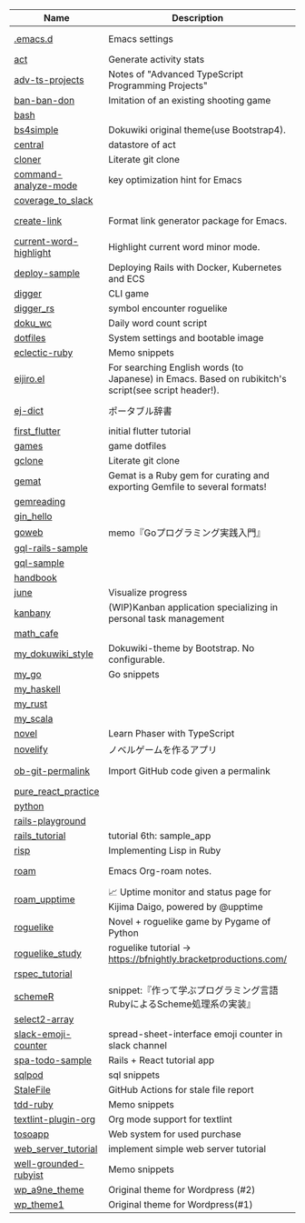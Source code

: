 |                                    Name                                     |                                             Description                                              |  Language  | Forks | Star | Commit |
|-----------------------------------------------------------------------------|------------------------------------------------------------------------------------------------------|------------|-------|------|--------|
| [.emacs.d](https://github.com/kijimaD/.emacs.d)                             | Emacs settings                                                                                       | Emacs Lisp |     0 |    0 |    533 |
| [act](https://github.com/kijimaD/act)                                       | Generate activity stats                                                                              | Go         |     0 |    0 |     47 |
| [adv-ts-projects](https://github.com/kijimaD/adv-ts-projects)               | Notes of "Advanced TypeScript Programming Projects"                                                  | TypeScript |     0 |    0 |     25 |
| [ban-ban-don](https://github.com/kijimaD/ban-ban-don)                       | Imitation of an existing shooting game                                                               | Ruby       |     0 |    1 |    357 |
| [bash](https://github.com/kijimaD/bash)                                     |                                                                                                      | Shell      |     0 |    0 |     16 |
| [bs4simple](https://github.com/kijimaD/bs4simple)                           | Dokuwiki original theme(use Bootstrap4).                                                             | Less       |     2 |    8 |     73 |
| [central](https://github.com/kijimaD/central)                               | datastore of act                                                                                     |            |     0 |    0 |      7 |
| [cloner](https://github.com/kijimaD/cloner)                                 | Literate git clone                                                                                   | Rust       |     0 |    0 |     10 |
| [command-analyze-mode](https://github.com/kijimaD/command-analyze-mode)     | key optimization hint for Emacs                                                                      | Emacs Lisp |     0 |    0 |      1 |
| [coverage_to_slack](https://github.com/kijimaD/coverage_to_slack)           |                                                                                                      | Shell      |     0 |    0 |      7 |
| [create-link](https://github.com/kijimaD/create-link)                       | Format link generator package for Emacs.                                                             | Emacs Lisp |     4 |   10 |    207 |
| [current-word-highlight](https://github.com/kijimaD/current-word-highlight) | Highlight current word minor mode.                                                                   | Emacs Lisp |     2 |    3 |     89 |
| [deploy-sample](https://github.com/kijimaD/deploy-sample)                   | Deploying Rails with Docker, Kubernetes and ECS                                                      | Ruby       |     4 |    0 |     14 |
| [digger](https://github.com/kijimaD/digger)                                 | CLI game                                                                                             | Ruby       |     0 |    1 |    283 |
| [digger_rs](https://github.com/kijimaD/digger_rs)                           | symbol encounter roguelike                                                                           | Rust       |     0 |    0 |    528 |
| [doku_wc](https://github.com/kijimaD/doku_wc)                               | Daily word count script                                                                              | PHP        |     0 |    0 |      7 |
| [dotfiles](https://github.com/kijimaD/dotfiles)                             | System settings and bootable image                                                                   | Shell      |     0 |    1 |    289 |
| [eclectic-ruby](https://github.com/kijimaD/eclectic-ruby)                   | Memo snippets                                                                                        | Ruby       |     0 |    0 |     12 |
| [eijiro.el](https://github.com/kijimaD/eijiro.el)                           | For searching English words (to Japanese) in Emacs. Based on rubikitch's script(see script header!). | Emacs Lisp |     0 |    0 |      4 |
| [ej-dict](https://github.com/kijimaD/ej-dict)                               | ポータブル辞書                                                                                       | Emacs Lisp |     0 |    0 |      6 |
| [first_flutter](https://github.com/kijimaD/first_flutter)                   | initial flutter tutorial                                                                             | C++        |     0 |    0 |      5 |
| [games](https://github.com/kijimaD/games)                                   | game dotfiles                                                                                        |            |     0 |    0 |      2 |
| [gclone](https://github.com/kijimaD/gclone)                                 | Literate git clone                                                                                   | Go         |     0 |    0 |     62 |
| [gemat](https://github.com/kijimaD/gemat)                                   | Gemat is a Ruby gem for curating and exporting Gemfile to several formats!                           | Ruby       |     0 |    1 |    150 |
| [gemreading](https://github.com/kijimaD/gemreading)                         |                                                                                                      | Ruby       |     0 |    0 |      3 |
| [gin_hello](https://github.com/kijimaD/gin_hello)                           |                                                                                                      | Dockerfile |     0 |    0 |      5 |
| [goweb](https://github.com/kijimaD/goweb)                                   | memo『Goプログラミング実践入門』                                                                     | Go         |     0 |    0 |     11 |
| [gql-rails-sample](https://github.com/kijimaD/gql-rails-sample)             |                                                                                                      | Ruby       |     0 |    0 |     16 |
| [gql-sample](https://github.com/kijimaD/gql-sample)                         |                                                                                                      | JavaScript |     0 |    0 |      1 |
| [handbook](https://github.com/kijimaD/handbook)                             |                                                                                                      |            |     0 |    1 |     66 |
| [june](https://github.com/kijimaD/june)                                     | Visualize progress                                                                                   | JavaScript |     0 |    0 |     21 |
| [kanbany](https://github.com/kijimaD/kanbany)                               | (WIP)Kanban application specializing in personal task management                                     | Ruby       |     0 |    0 |    357 |
| [math_cafe](https://github.com/kijimaD/math_cafe)                           |                                                                                                      | JavaScript |     0 |    0 |     64 |
| [my_dokuwiki_style](https://github.com/kijimaD/my_dokuwiki_style)           | Dokuwiki-theme by Bootstrap. No configurable.                                                        | CSS        |     0 |    0 |     53 |
| [my_go](https://github.com/kijimaD/my_go)                                   | Go snippets                                                                                          | Go         |     0 |    0 |     17 |
| [my_haskell](https://github.com/kijimaD/my_haskell)                         |                                                                                                      | Haskell    |     0 |    0 |      4 |
| [my_rust](https://github.com/kijimaD/my_rust)                               |                                                                                                      | Rust       |     0 |    0 |      2 |
| [my_scala](https://github.com/kijimaD/my_scala)                             |                                                                                                      | Scala      |     0 |    1 |      6 |
| [novel](https://github.com/kijimaD/novel)                                   | Learn Phaser with TypeScript                                                                         | TypeScript |     0 |    0 |     77 |
| [novelify](https://github.com/kijimaD/novelify)                             | ノベルゲームを作るアプリ                                                                             | Ruby       |     0 |    1 |    103 |
| [ob-git-permalink](https://github.com/kijimaD/ob-git-permalink)             | Import GitHub code given a permalink                                                                 | Emacs Lisp |     1 |    4 |     32 |
| [pure_react_practice](https://github.com/kijimaD/pure_react_practice)       |                                                                                                      | JavaScript |     0 |    0 |     20 |
| [python](https://github.com/kijimaD/python)                                 |                                                                                                      | Python     |     0 |    0 |     11 |
| [rails-playground](https://github.com/kijimaD/rails-playground)             |                                                                                                      | Ruby       |     0 |    0 |      1 |
| [rails_tutorial](https://github.com/kijimaD/rails_tutorial)                 | tutorial 6th: sample_app                                                                             | Ruby       |     0 |    0 |     23 |
| [risp](https://github.com/kijimaD/risp)                                     | Implementing Lisp in Ruby                                                                            | Ruby       |     0 |    0 |     18 |
| [roam](https://github.com/kijimaD/roam)                                     | Emacs Org-roam notes.                                                                                | Emacs Lisp |     0 |    3 |    708 |
| [roam_upptime](https://github.com/kijimaD/roam_upptime)                     | 📈 Uptime monitor and status page for Kijima Daigo, powered by @upptime                              | Markdown   |     0 |    0 |   1234 |
| [roguelike](https://github.com/kijimaD/roguelike)                           | Novel + roguelike game by Pygame of Python                                                           | Python     |     0 |    0 |    160 |
| [roguelike_study](https://github.com/kijimaD/roguelike_study)               | roguelike tutorial → https://bfnightly.bracketproductions.com/                                       | Rust       |     0 |    0 |     55 |
| [rspec_tutorial](https://github.com/kijimaD/rspec_tutorial)                 |                                                                                                      | Ruby       |     0 |    0 |     12 |
| [schemeR](https://github.com/kijimaD/schemeR)                               | snippet:『作って学ぶプログラミング言語 RubyによるScheme処理系の実装』                                | Ruby       |     0 |    0 |      8 |
| [select2-array](https://github.com/kijimaD/select2-array)                   |                                                                                                      | Ruby       |     0 |    0 |      2 |
| [slack-emoji-counter](https://github.com/kijimaD/slack-emoji-counter)       | spread-sheet-interface emoji counter in slack channel                                                | JavaScript |     1 |    5 |     79 |
| [spa-todo-sample](https://github.com/kijimaD/spa-todo-sample)               | Rails + React tutorial app                                                                           | Ruby       |     0 |    0 |     22 |
| [sqlpod](https://github.com/kijimaD/sqlpod)                                 | sql snippets                                                                                         | Python     |     0 |    0 |     18 |
| [StaleFile](https://github.com/kijimaD/StaleFile)                           | GitHub Actions for stale file report                                                                 | Ruby       |     1 |    1 |     63 |
| [tdd-ruby](https://github.com/kijimaD/tdd-ruby)                             | Memo snippets                                                                                        | Ruby       |     0 |    0 |      2 |
| [textlint-plugin-org](https://github.com/kijimaD/textlint-plugin-org)       | Org mode support for textlint                                                                        | TypeScript |     1 |    5 |    523 |
| [tosoapp](https://github.com/kijimaD/tosoapp)                               | Web system for used purchase                                                                         | PHP        |     0 |    0 |    228 |
| [web_server_tutorial](https://github.com/kijimaD/web_server_tutorial)       | implement simple web server tutorial                                                                 | Rust       |     0 |    0 |      9 |
| [well-grounded-rubyist](https://github.com/kijimaD/well-grounded-rubyist)   | Memo snippets                                                                                        | Ruby       |     0 |    2 |     72 |
| [wp_a9ne_theme](https://github.com/kijimaD/wp_a9ne_theme)                   | Original theme for Wordpress (#2)                                                                    | JavaScript |     0 |    0 |     65 |
| [wp_theme1](https://github.com/kijimaD/wp_theme1)                           | Original theme for Wordpress(#1)                                                                     | JavaScript |     0 |    0 |      2 |
